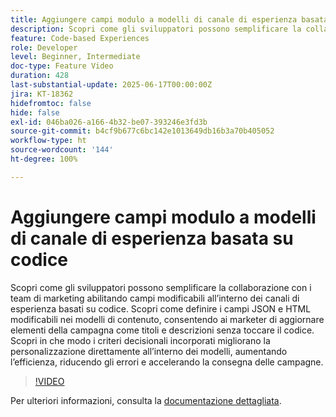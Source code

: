 ```yaml
---
title: Aggiungere campi modulo a modelli di canale di esperienza basata su codice
description: Scopri come gli sviluppatori possono semplificare la collaborazione con i team di marketing abilitando campi modificabili all’interno dei canali di esperienza basati su codice. Scopri come definire i campi JSON e HTML modificabili nei modelli di contenuto, consentendo ai marketer di aggiornare elementi della campagna come titoli e descrizioni senza toccare il codice. Scopri in che modo i criteri decisionali incorporati migliorano la personalizzazione direttamente all’interno dei modelli, aumentando l’efficienza, riducendo gli errori e accelerando la consegna delle campagne.
feature: Code-based Experiences
role: Developer
level: Beginner, Intermediate
doc-type: Feature Video
duration: 428
last-substantial-update: 2025-06-17T00:00:00Z
jira: KT-18362
hidefromtoc: false
hide: false
exl-id: 046ba026-a166-4b32-be07-393246e3fd3b
source-git-commit: b4cf9b677c6bc142e1013649db16b3a70b405052
workflow-type: ht
source-wordcount: '144'
ht-degree: 100%

---
```


# Aggiungere campi modulo a modelli di canale di esperienza basata su codice

Scopri come gli sviluppatori possono semplificare la collaborazione con i team di marketing abilitando campi modificabili all’interno dei canali di esperienza basati su codice. Scopri come definire i campi JSON e HTML modificabili nei modelli di contenuto, consentendo ai marketer di aggiornare elementi della campagna come titoli e descrizioni senza toccare il codice. Scopri in che modo i criteri decisionali incorporati migliorano la personalizzazione direttamente all’interno dei modelli, aumentando l’efficienza, riducendo gli errori e accelerando la consegna delle campagne.

>[!VIDEO](https://video.tv.adobe.com/v/3463999/?learn=on&enablevpops&captions=ita)

Per ulteriori informazioni, consulta la [documentazione dettagliata](https://experienceleague.adobe.com/it/docs/journey-optimizer/using/channels/code-based-experience/create-code-based-experiences/code-based-form-fields).
